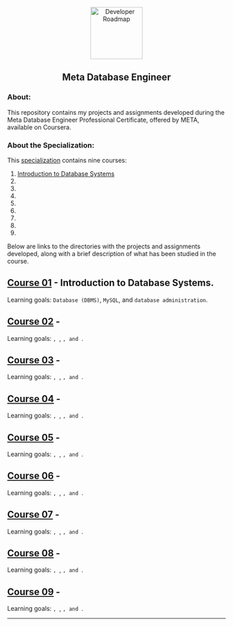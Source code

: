 <p align="center">
  <a href="https://github.com/marcoshsq/PythonPredictiveAnalytics">
    <img src="https://1000logos.net/wp-content/uploads/2021/10/logo-Meta.png" alt="Developer Roadmap" width="120" height="">
  </a>
</p>
  <h2 align="center">Meta Database Engineer</h2>
</div>

### About:

This repository contains my projects and assignments developed during the Meta Database Engineer Professional Certificate, offered by META, available on Coursera.

### About the Specialization:

This [specialization](https://www.coursera.org/professional-certificates/meta-database-engineer) contains nine courses:

1. [Introduction to Database Systems](https://www.coursera.org/learn/introduction-to-databases?specialization=meta-database-engineer)
2. []()
3. []()
4. []()
5. []()
6. []()
7. []()
8. []()
9. []()

Below are links to the directories with the projects and assignments developed, along with a brief description of what has been studied in the course.

## [Course 01]() - Introduction to Database Systems.


    


Learning goals: ``Database (DBMS)``, ``MySQL``, and ``database administration``.

## [Course 02]() - 



Learning goals: ````, ````, ````, and ````.

## [Course 03]() - 



Learning goals: ````, ````, ````, and ````.

## [Course 04]() - 



Learning goals: ````, ````, ````, and ````.

## [Course 05]() - 



Learning goals: ````, ````, ````, and ````.

## [Course 06]() - 



Learning goals: ````, ````, ````, and ````.

## [Course 07]() - 



Learning goals: ````, ````, ````, and ````.

## [Course 08]() - 



Learning goals: ````, ````, ````, and ````.

## [Course 09]() - 



Learning goals: ````, ````, ````, and ````.

---
